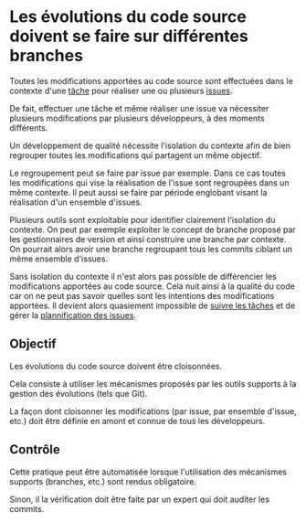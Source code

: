 Les évolutions du code source doivent se faire sur différentes branches
=======================================================================

Toutes les modifications apportées au code source sont effectuées dans le contexte d'une [tâche](../tache) pour réaliser une ou plusieurs [issues](../issue).

De fait, effectuer une tâche et même réaliser une issue va nécessiter plusieurs modifications par plusieurs développeurs, à des moments différents.

Un développement de qualité nécessite l'isolation du contexte afin de bien regrouper toutes les modifications qui partagent un même objectif.

Le regroupement peut se faire par issue par exemple. Dans ce cas toutes les modifications qui vise la réalisation de l'issue sont regroupées dans un même contexte. Il peut aussi se faire par période englobant visant la réalisation d'un ensemble d'issues.

Plusieurs outils sont exploitable pour identifier clairement l'isolation du contexte. On peut par exemple exploiter le concept de branche proposé par les gestionnaires de version et ainsi construire une branche par contexte. On pourrait alors avoir une branche regroupant tous les commits ciblant un même ensemble d'issues.

Sans isolation du contexte il n'est alors pas possible de différencier les modifications apportées au code source. Cela nuit ainsi à la qualité du code car on ne peut pas savoir quelles sont les intentions des modifications apportées. Il devient alors quasiement impossible de [suivre les tâches](../tache/suivre.md) et de gérer la [plannification des issues](../issue/planification.md).  

Objectif
--------

Les évolutions du code source doivent être cloisonnées.

Cela consiste à utiliser les mécanismes proposés par les outils supports à la gestion des évolutions (tels que Git).

La façon dont cloisonner les modifications (par issue, par ensemble d'issue, etc.) doit être définie en amont et connue de tous les développeurs.

Contrôle
--------

Cette pratique peut être automatisée lorsque l'utilisation des mécanismes supports (branches, etc.) sont rendus obligatoire.

Sinon, il la vérification doit être faite par un expert qui doit auditer les commits.
